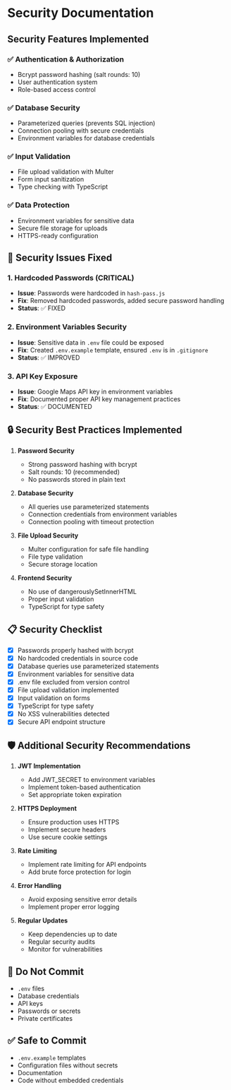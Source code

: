 # Security Documentation

## Security Features Implemented

### ✅ **Authentication & Authorization**
- Bcrypt password hashing (salt rounds: 10)
- User authentication system
- Role-based access control

### ✅ **Database Security**
- Parameterized queries (prevents SQL injection)
- Connection pooling with secure credentials
- Environment variables for database credentials

### ✅ **Input Validation**
- File upload validation with Multer
- Form input sanitization
- Type checking with TypeScript

### ✅ **Data Protection**
- Environment variables for sensitive data
- Secure file storage for uploads
- HTTPS-ready configuration

## 🚨 **Security Issues Fixed**

### **1. Hardcoded Passwords (CRITICAL)**
- **Issue**: Passwords were hardcoded in `hash-pass.js`
- **Fix**: Removed hardcoded passwords, added secure password handling
- **Status**: ✅ FIXED

### **2. Environment Variables Security**
- **Issue**: Sensitive data in `.env` file could be exposed
- **Fix**: Created `.env.example` template, ensured `.env` is in `.gitignore`
- **Status**: ✅ IMPROVED

### **3. API Key Exposure**
- **Issue**: Google Maps API key in environment variables
- **Fix**: Documented proper API key management practices
- **Status**: ✅ DOCUMENTED

## 🔒 **Security Best Practices Implemented**

1. **Password Security**
   - Strong password hashing with bcrypt
   - Salt rounds: 10 (recommended)
   - No passwords stored in plain text

2. **Database Security**
   - All queries use parameterized statements
   - Connection credentials from environment variables
   - Connection pooling with timeout protection

3. **File Upload Security**
   - Multer configuration for safe file handling
   - File type validation
   - Secure storage location

4. **Frontend Security**
   - No use of dangerouslySetInnerHTML
   - Proper input validation
   - TypeScript for type safety

## 📋 **Security Checklist**

- [x] Passwords properly hashed with bcrypt
- [x] No hardcoded credentials in source code
- [x] Database queries use parameterized statements
- [x] Environment variables for sensitive data
- [x] .env file excluded from version control
- [x] File upload validation implemented
- [x] Input validation on forms
- [x] TypeScript for type safety
- [x] No XSS vulnerabilities detected
- [x] Secure API endpoint structure

## 🛡️ **Additional Security Recommendations**

1. **JWT Implementation**
   - Add JWT_SECRET to environment variables
   - Implement token-based authentication
   - Set appropriate token expiration

2. **HTTPS Deployment**
   - Ensure production uses HTTPS
   - Implement secure headers
   - Use secure cookie settings

3. **Rate Limiting**
   - Implement rate limiting for API endpoints
   - Add brute force protection for login

4. **Error Handling**
   - Avoid exposing sensitive error details
   - Implement proper error logging

5. **Regular Updates**
   - Keep dependencies up to date
   - Regular security audits
   - Monitor for vulnerabilities

## 🚫 **Do Not Commit**
- `.env` files
- Database credentials  
- API keys
- Passwords or secrets
- Private certificates

## ✅ **Safe to Commit**
- `.env.example` templates
- Configuration files without secrets
- Documentation
- Code without embedded credentials

